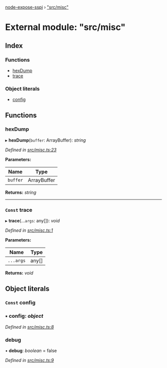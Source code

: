 [node-expose-sspi](../README.md) › ["src/misc"](_src_misc_.md)

# External module: "src/misc"

## Index

### Functions

* [hexDump](_src_misc_.md#hexdump)
* [trace](_src_misc_.md#const-trace)

### Object literals

* [config](_src_misc_.md#const-config)

## Functions

###  hexDump

▸ **hexDump**(`buffer`: ArrayBuffer): *string*

*Defined in [src/misc.ts:23](https://github.com/jlguenego/node-expose-sspi/blob/b79cf99/src/misc.ts#L23)*

**Parameters:**

Name | Type |
------ | ------ |
`buffer` | ArrayBuffer |

**Returns:** *string*

___

### `Const` trace

▸ **trace**(...`args`: any[]): *void*

*Defined in [src/misc.ts:1](https://github.com/jlguenego/node-expose-sspi/blob/b79cf99/src/misc.ts#L1)*

**Parameters:**

Name | Type |
------ | ------ |
`...args` | any[] |

**Returns:** *void*

## Object literals

### `Const` config

### ▪ **config**: *object*

*Defined in [src/misc.ts:8](https://github.com/jlguenego/node-expose-sspi/blob/b79cf99/src/misc.ts#L8)*

###  debug

• **debug**: *boolean* = false

*Defined in [src/misc.ts:9](https://github.com/jlguenego/node-expose-sspi/blob/b79cf99/src/misc.ts#L9)*
